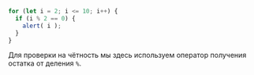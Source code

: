 

```js run demo
for (let i = 2; i <= 10; i++) {
  if (i % 2 == 0) {
    alert( i );
  }
}
```

Для проверки на чётность мы здесь используем оператор получения остатка от деления `%`.
